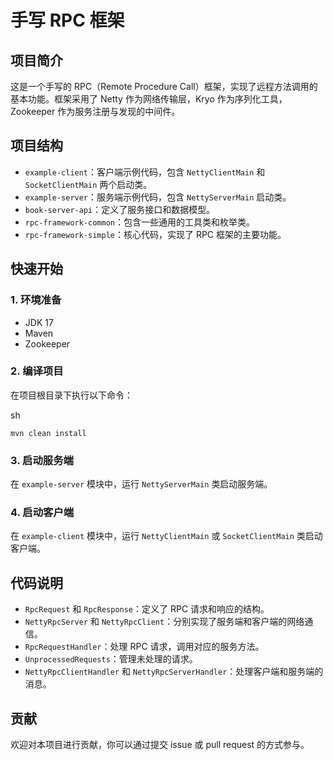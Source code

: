 # 手写 RPC 框架

## 项目简介

这是一个手写的 RPC（Remote Procedure Call）框架，实现了远程方法调用的基本功能。框架采用了 Netty 作为网络传输层，Kryo 作为序列化工具，Zookeeper 作为服务注册与发现的中间件。

## 项目结构

- `example-client`：客户端示例代码，包含 `NettyClientMain` 和 `SocketClientMain` 两个启动类。
- `example-server`：服务端示例代码，包含 `NettyServerMain` 启动类。
- `book-server-api`：定义了服务接口和数据模型。
- `rpc-framework-common`：包含一些通用的工具类和枚举类。
- `rpc-framework-simple`：核心代码，实现了 RPC 框架的主要功能。

## 快速开始

### 1. 环境准备

- JDK 17
- Maven
- Zookeeper

### 2. 编译项目

在项目根目录下执行以下命令：

sh

```
mvn clean install
```

### 3. 启动服务端

在 `example-server` 模块中，运行 `NettyServerMain` 类启动服务端。

### 4. 启动客户端

在 `example-client` 模块中，运行 `NettyClientMain` 或 `SocketClientMain` 类启动客户端。

## 代码说明

- `RpcRequest` 和 `RpcResponse`：定义了 RPC 请求和响应的结构。
- `NettyRpcServer` 和 `NettyRpcClient`：分别实现了服务端和客户端的网络通信。
- `RpcRequestHandler`：处理 RPC 请求，调用对应的服务方法。
- `UnprocessedRequests`：管理未处理的请求。
- `NettyRpcClientHandler` 和 `NettyRpcServerHandler`：处理客户端和服务端的消息。


## 贡献

欢迎对本项目进行贡献，你可以通过提交 issue 或 pull request 的方式参与。
